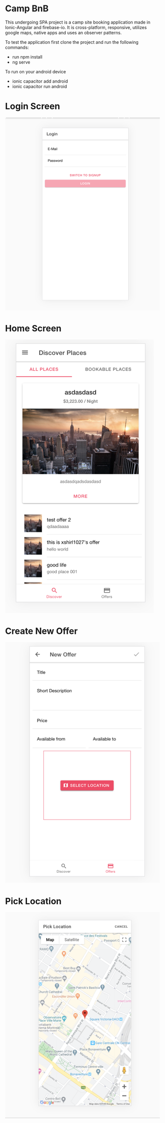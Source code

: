 # Camp BnB
This undergoing SPA project is a camp site booking application made in Ionic-Angular and firebase-io. It is cross-platform, responsive, utilizes google maps, native apps and uses an observer patterns.

To test the application first clone the project and run the following commands:
  * run npm install
  * ng serve 
  
To run on your android device
  * ionic capacitor add android 
  * ionic capacitor run android

# Login Screen
![Image of login](https://github.com/xshirl1027/bookingplaces/blob/master/images/login-screen.png)
# Home Screen
![Image of discover tab](https://github.com/xshirl1027/bookingplaces/blob/master/images/places-offered.png)
# Create New Offer
![Image of demo](https://github.com/xshirl1027/bookingplaces/blob/master/images/new-offer-pick-location.png)
# Pick Location
![Image of demo](https://github.com/xshirl1027/bookingplaces/blob/master/images/google-location-picker.png)
